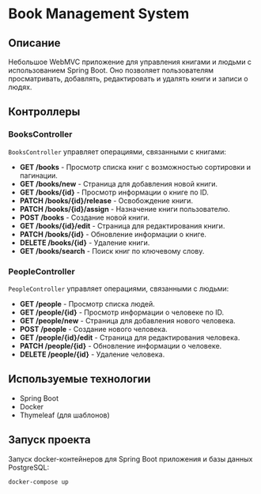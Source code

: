 # Book Management System

## Описание

Небольшое WebMVC приложение для управления книгами и людьми с использованием Spring Boot. Оно позволяет пользователям просматривать, добавлять, редактировать и удалять книги и записи о людях.

## Контроллеры

### BooksController

```BooksController``` управляет операциями, связанными с книгами:
* **GET /books** - Просмотр списка книг с возможностью сортировки и пагинации.
* **GET /books/new** - Страница для добавления новой книги.
* **GET /books/{id}** - Просмотр информации о книге по ID.
* **PATCH /books/{id}/release** - Освобождение книги.
* **PATCH /books/{id}/assign** - Назначение книги пользователю.
* **POST /books** - Создание новой книги.
* **GET /books/{id}/edit** - Страница для редактирования книги.
* **PATCH /books/{id}** - Обновление информации о книге.
* **DELETE /books/{id}** - Удаление книги.
* **GET /books/search** - Поиск книг по ключевому слову.

### PeopleController

```PeopleController``` управляет операциями, связанными с людьми:

* **GET /people** - Просмотр списка людей.
* **GET /people/{id}** - Просмотр информации о человеке по ID.
* **GET /people/new** - Страница для добавления нового человека.
* **POST /people** - Создание нового человека.
* **GET /people/{id}/edit** - Страница для редактирования человека.
* **PATCH /people/{id}** - Обновление информации о человеке.
* **DELETE /people/{id}** - Удаление человека.

## Используемые технологии
* Spring Boot
* Docker
* Thymeleaf (для шаблонов)

## Запуск проекта

Запуск docker-контейнеров для Spring Boot приложения и базы данных PostgreSQL:

```bash
docker-compose up
```